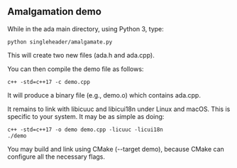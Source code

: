 ## Amalgamation demo

While in the ada main directory, using Python 3, type:

```
python singleheader/amalgamate.py
```

This will create two new files (ada.h and ada.cpp).

You can then compile the demo file as follows:

```
c++ -std=c++17 -c demo.cpp
```

It will produce a binary file (e.g., demo.o) which contains ada.cpp.

It remains to link with libicuuc and libicui18n under Linux and macOS. This is specific to your system. It may be as simple as doing:

```
c++ -std=c++17 -o demo demo.cpp -licuuc -licui18n
./demo
```

You may build and link using CMake (--target demo), because CMake can configure all the necessary flags.

